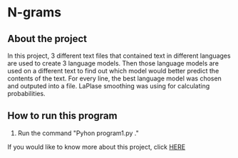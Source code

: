 # N-grams

## About the project
In this project, 3 different text files that contained text in different languages are used to create 3 language models. Then those language models are used on a different text to find out which model would better predict the contents of the text. For every line, the best language model was chosen and outputed into a file. LaPlase smoothing was using for calculating probabilities. 

## How to run this program
1. Run the command "Pyhon program1.py ."


If you would like to know more about this project, click [HERE](../Ngrams_Narrative.pdf)

